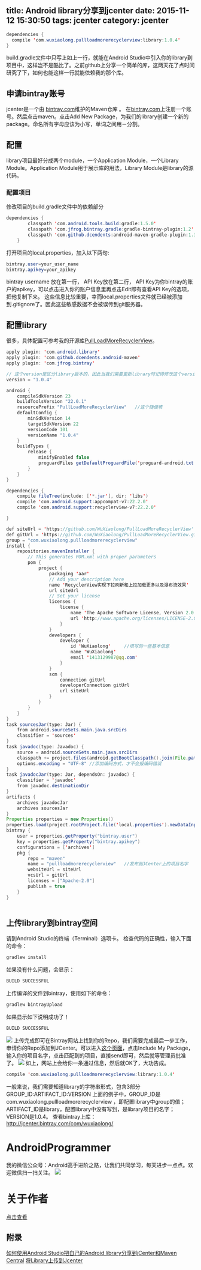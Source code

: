 title: Android library分享到jcenter
date: 2015-11-12 15:30:50
tags: jcenter
category: jcenter
---
```java
dependencies {
  compile 'com.wuxiaolong.pullloadmorerecyclerview:library:1.0.4'
}
```
build.gradle文件中只写上如上一行，就能在Android Studio中引入你的library到项目中，这样岂不是酷比了。之前github上分享一个简单的库，这两天花了点时间研究了下，如何也能这样一行就能依赖我的那个库。
<!--more-->
## 申请bintray账号
jcenter是一个由 [bintray.com](https://bintray.com/)维护的Maven仓库 。
在[bintray.com](https://bintray.com/)上注册一个账号。然后点击maven。点击Add New Package，为我们的library创建一个新的package。命名所有字母应该为小写，单词之间用－分割。

## 配置
library项目最好分成两个module，一个Application Module，一个Library Module。Application Module用于展示库的用法，Library Module是library的源代码。

### 配置项目
修改项目的build.gradle文件中的依赖部分
```java
dependencies {
        classpath 'com.android.tools.build:gradle:1.5.0'
        classpath 'com.jfrog.bintray.gradle:gradle-bintray-plugin:1.2'
        classpath 'com.github.dcendents:android-maven-gradle-plugin:1.3'
    }
```

打开项目的local.properties，加入以下两句:
```java
bintray.user=your_user_name
bintray.apikey=your_apikey
```
bintray username 放在第一行， API Key放在第二行， API Key为你bintray的账户的apikey，可以点击进入你的账户信息里再点击Edit即有查看API Key的选项，把他复制下来。
这些信息比较重要，幸而local.properties文件就已经被添加到.gitignore了。因此这些敏感数据不会被误传到git服务器。

## 配置library
很多，具体配置可参考我的开源库[PullLoadMoreRecyclerView](https://github.com/WuXiaolong/PullLoadMoreRecyclerView/blob/master/library/build.gradle)。
```java
apply plugin: 'com.android.library'
apply plugin: 'com.github.dcendents.android-maven'
apply plugin: 'com.jfrog.bintray'

// 这个version是区分library版本的，因此当我们需要更新library时记得修改这个version, 这个version影响后面的引用
version = "1.0.4"

android {
    compileSdkVersion 23
    buildToolsVersion "22.0.1"
    resourcePrefix "PullLoadMoreRecyclerView"	//这个随便填
    defaultConfig {
        minSdkVersion 14
        targetSdkVersion 22
        versionCode 101
        versionName "1.0.4"
    }
    buildTypes {
        release {
            minifyEnabled false
            proguardFiles getDefaultProguardFile('proguard-android.txt'), 'proguard-rules.pro'
        }
    }
}

dependencies {
    compile fileTree(include: ['*.jar'], dir: 'libs')
    compile 'com.android.support:appcompat-v7:22.2.0'
    compile 'com.android.support:recyclerview-v7:22.2.0'

}

def siteUrl = 'https://github.com/WuXiaolong/PullLoadMoreRecyclerView'      // 项目的主页
def gitUrl = 'https://github.com/WuXiaolong/PullLoadMoreRecyclerView.git'   // Git仓库的url
group = "com.wuxiaolong.pullloadmorerecyclerview"                                        // Maven Group ID for the artifact，一般填你唯一的包名
install {
    repositories.mavenInstaller {
        // This generates POM.xml with proper parameters
        pom {
            project {
                packaging 'aar'
                // Add your description here
                name 'RecyclerView实现下拉刷新和上拉加载更多以及瀑布流效果' 	//项目描述
                url siteUrl
                // Set your license
                licenses {
                    license {
                        name 'The Apache Software License, Version 2.0'
                        url 'http://www.apache.org/licenses/LICENSE-2.0.txt'
                    }
                }
                developers {
                    developer {
                        id 'WuXiaolong'		//填写的一些基本信息
                        name 'WuXiaolong'
                        email '1413129987@qq.com'
                    }
                }
                scm {
                    connection gitUrl
                    developerConnection gitUrl
                    url siteUrl
                }
            }
        }
    }
}
task sourcesJar(type: Jar) {
    from android.sourceSets.main.java.srcDirs
    classifier = 'sources'
}
task javadoc(type: Javadoc) {
    source = android.sourceSets.main.java.srcDirs
    classpath += project.files(android.getBootClasspath().join(File.pathSeparator))
    options.encoding = "UTF-8" //添加编码方式，才不会报编码错误
}
task javadocJar(type: Jar, dependsOn: javadoc) {
    classifier = 'javadoc'
    from javadoc.destinationDir
}
artifacts {
    archives javadocJar
    archives sourcesJar
}
Properties properties = new Properties()
properties.load(project.rootProject.file('local.properties').newDataInputStream())
bintray {
    user = properties.getProperty("bintray.user")
    key = properties.getProperty("bintray.apikey")
    configurations = ['archives']
    pkg {
        repo = "maven"
        name = "pullloadmorerecyclerview"	//发布到JCenter上的项目名字
        websiteUrl = siteUrl
        vcsUrl = gitUrl
        licenses = ["Apache-2.0"]
        publish = true
    }
}



```
## 上传library到bintray空间
请到Android Studio的终端（Terminal）选项卡。
检查代码的正确性，输入下面的命令：

```js
gradlew install
```
如果没有什么问题，会显示：
```js
BUILD SUCCESSFUL
```
上传编译的文件到bintray，使用如下的命令：
```js
gradlew bintrayUpload
```

如果显示如下说明成功了！
```js
BUILD SUCCESSFUL
```
![](http://7q5c2h.com1.z0.glb.clouddn.com/includeMyPackage.png)
上传完成即可在Bintray网站上找到你的Repo，我们需要完成最后一步工作，申请你的Repo添加到JCenter。可以进入[这个页面](https://bintray.com/bintray/jcenter)，点击Include My Package，输入你的项目名字，点击匹配到的项目，直接send即可，然后就等管理员批准了。
![](http://7q5c2h.com1.z0.glb.clouddn.com/jcenterApproved.png)
如上，网站上会给你一条通过信息，然后就OK了，大功告成。

```java
compile 'com.wuxiaolong.pullloadmorerecyclerview:library:1.0.4'
```
一般来说，我们需要知道library的字符串形式，包含3部分
GROUP_ID:ARTIFACT_ID:VERSION
上面的例子中，GROUP_ID是com.wuxiaolong.pullloadmorerecyclerview ，即配置library中group的值；ARTIFACT_ID是library，配置library中没有写到，是library项目的名字；VERSION是1.0.4。
查看bintray上库：
http://jcenter.bintray.com/com/wuxiaolong/

# AndroidProgrammer
我的微信公众号：Android高手进阶之路，让我们共同学习，每天进步一点点。欢迎微信扫一扫关注。
![](http://7q5c2h.com1.z0.glb.clouddn.com/qrcode_AndroidProgrammer.jpg)

# 关于作者
[点击查看](http://wuxiaolong.me/about/)

## 附录
[如何使用Android Studio把自己的Android library分享到jCenter和Maven Central](http://www.jcodecraeer.com/a/anzhuokaifa/androidkaifa/2015/0623/3097.html)
[将Library上传到Jcenter](http://www.jianshu.com/p/0ba8960f80a9)
